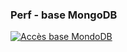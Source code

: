 ### Perf - base MongoDB <i class="fa fa-smile-o" aria-hidden="true"></i>

[![Accès base MondoDB](assets/img/4-mongodb-2013-08-27.png)<!-- .element style="height: 500px" -->](assets/img/4-mongodb-2013-08-27.png)
